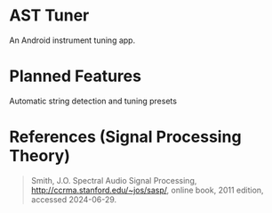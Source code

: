 # AST Tuner

An Android instrument tuning app.

# Planned Features

Automatic string detection and tuning presets

# References (Signal Processing Theory)

> Smith, J.O. Spectral Audio Signal Processing,
> http://ccrma.stanford.edu/~jos/sasp/, online book,
> 2011 edition,
> accessed 2024-06-29.

